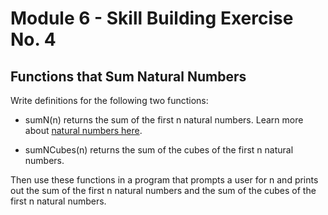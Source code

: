 # Module 6 - Skill Building Exercise No. 4

## Functions that Sum Natural Numbers

Write definitions for the following two functions:

- sumN(n) returns the sum of the first n natural numbers. Learn more about [natural numbers here](https://en.wikipedia.org/wiki/Natural_number).

- sumNCubes(n) returns the sum of the cubes of the first n natural numbers.

Then use these functions in a program that prompts a user for n and prints out the sum of the first n natural numbers and the sum of the cubes of the first n natural numbers.
